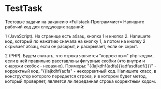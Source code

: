 # TestTask
Тестовые задачи на вакансию «Fullstack-Программист»
Напишите рабочий код для следующих заданий:

1 (JavaScript). На странице есть абзац, кнопка 1 и кнопка 2. Напишите код, который по нажатию сначала на кнопку 1, а потом на кнопку 2 скрывает абзац, если он раскрыт, и раскрывает, если он скрыт.    

2 (PHP). Будем считать, что строка является "корректным" php-кодом, если в ней правильно расставлены фигурные скобки (что внутри и снаружи скобок - неважно).
Примеры:
"{{lajkdhf{adfa}{}adfasdfadf{}}}" - корректный код.
"{{lajkdhf{adfa" - некорректный код.
Напишите класс, в конструктор которого передается строка, и в котором будет метод, который проверяет, является ли переданная строка корректным кодом.

